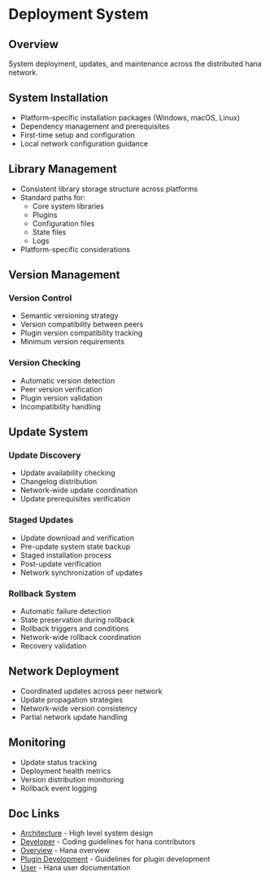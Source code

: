 # Deployment System
## Overview
System deployment, updates, and maintenance across the distributed hana network.
## System Installation
- Platform-specific installation packages (Windows, macOS, Linux)
- Dependency management and prerequisites
- First-time setup and configuration
- Local network configuration guidance
## Library Management
- Consistent library storage structure across platforms
- Standard paths for:
    - Core system libraries
    - Plugins
    - Configuration files
    - State files
    - Logs
- Platform-specific considerations
## Version Management
### Version Control
- Semantic versioning strategy
- Version compatibility between peers
- Plugin version compatibility tracking
- Minimum version requirements
### Version Checking
- Automatic version detection
- Peer version verification
- Plugin version validation
- Incompatibility handling
## Update System
### Update Discovery
- Update availability checking
- Changelog distribution
- Network-wide update coordination
- Update prerequisites verification
### Staged Updates
- Update download and verification
- Pre-update system state backup
- Staged installation process
- Post-update verification
- Network synchronization of updates
### Rollback System
- Automatic failure detection
- State preservation during rollback
- Rollback triggers and conditions
- Network-wide rollback coordination
- Recovery validation
## Network Deployment
- Coordinated updates across peer network
- Update propagation strategies
- Network-wide version consistency
- Partial network update handling
## Monitoring
- Update status tracking
- Deployment health metrics
- Version distribution monitoring
- Rollback event logging

## Doc Links
- [Architecture](../architecture/README.md) - High level system design
- [Developer](../developer/README.md) - Coding guidelines for hana contributors
- [Overview](../../README.md) - Hana overview
- [Plugin Development](../visualization/README.md) - Guidelines for plugin development
- [User](../user/README.md) - Hana user documentation
